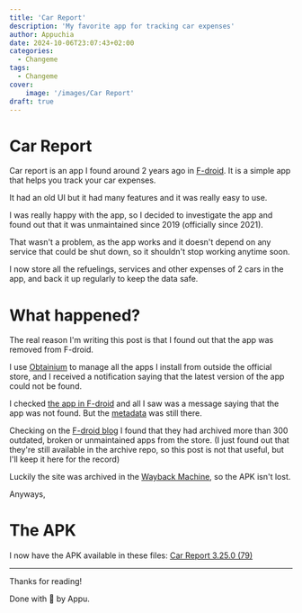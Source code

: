 ```yaml
---
title: 'Car Report'
description: 'My favorite app for tracking car expenses'
author: Appuchia
date: 2024-10-06T23:07:43+02:00
categories:
  - Changeme
tags:
  - Changeme
cover:
    image: '/images/Car Report'
draft: true
---
```


# Car Report

Car report is an app I found around 2 years ago in [F-droid](https://f-droid.org/).
It is a simple app that helps you track your car expenses.

It had an old UI but it had many features and it was really easy to use.

I was really happy with the app, so I decided to investigate the app and found out that it was unmaintained since 2019 (officially since 2021).

That wasn't a problem, as the app works and it doesn't depend on any service that could be shut down, so it shouldn't stop working anytime soon.

I now store all the refuelings, services and other expenses of 2 cars in the app, and back it up regularly to keep the data safe.

# What happened?

The real reason I'm writing this post is that I found out that the app was removed from F-droid.

I use [Obtainium](https://obtainium.org/) to manage all the apps I install from outside the official store,
and I received a notification saying that the latest version of the app could not be found.

I checked [the app in F-droid](https://f-droid.org/en/packages/me.kuehle.carreport/) and all I saw was a message saying that the app was not found.
But the [metadata](https://gitlab.com/fdroid/fdroiddata/-/blob/master/metadata/me.kuehle.carreport.yml) was still there.

Checking on the [F-droid blog](https://f-droid.org/en/2024/09/19/twif.html) I found that they had archived more than 300 outdated, broken or unmaintained apps from the store.
(I just found out that they're still available in the archive repo, so this post is not that useful, but I'll keep it here for the record)

Luckily the site was archived in the [Wayback Machine](https://web.archive.org/web/20240105141312/https://f-droid.org/en/packages/me.kuehle.carreport/), so the APK isn't lost.

Anyways,

# The APK

I now have the APK available in these files: [Car Report 3.25.0 (79)](/files/me.kuehle.carreport_79.apk)

---

Thanks for reading!

Done with 🖤 by Appu.
